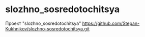 # slozhno_sosredotochitsya
Проект "slozhno_sosredotochitsya"
https://github.com/Stepan-Kukhnikov/slozhno-sosredotochitsya.git
